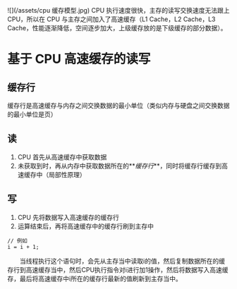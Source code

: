 ![](/assets/cpu 缓存模型.jpg)
CPU 执行速度很快，主存的读写交换速度无法跟上 CPU，所以在 CPU 与主存之间加入了高速缓存（L1 Cache，L2 Cache，L3 Cache，性能逐渐降低，空间逐步加大，上级缓存放的是下级缓存的部分数据）。　
# 基于 CPU 高速缓存的读写
## 缓存行
缓存行是高速缓存与内存之间交换数据的最小单位（类似内存与硬盘之间交换数据的最小单位是页）
## 读
1. CPU 首先从高速缓存中获取数据
2. 未获取到时，再从内存中获取数据所在的**_缓存行_**，同时将缓存行缓存到高速缓存中（局部性原理）

## 写
1. CPU 先将数据写入高速缓存的缓存行
2. 运算结束后，再将高速缓存中的缓存行刷到主存中

```
// 例如
i = i + 1;
```
 　　当线程执行这个语句时，会先从主存当中读取i的值，然后复制数据所在的缓存行到高速缓存当中，然后CPU执行指令对i进行加1操作，然后将数据写入高速缓存，最后将高速缓存中i所在的缓存行最新的值刷新到主存当中。


